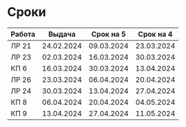# Сроки
| Работа | Выдача     | Срок на 5   | Срок на 4   |
|--------|------------|-------------|-------------|
| ЛР 21  | 24.02.2024 | 09.03.2024  | 23.03.2024  |
| ЛР 23  | 02.03.2024 | 16.03.2024  | 30.03.2024  |
| КП 6   | 16.03.2024 | 30.03.2024  | 13.04.2024  |
| ЛР 26  | 23.03.2024 | 06.04.2024  | 20.04.2024  |
| ЛР 24  | 30.03.2024 | 13.04.2024  | 27.04.2024  |
| КП 8   | 06.04.2024 | 20.04.2024  | 04.05.2024  |
| КП 9   | 13.04.2024 | 27.04.2024  | 11.05.2024  |

